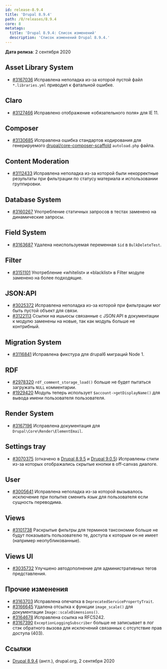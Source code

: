 ```yaml
---
id: release-8.9.4
title: 'Drupal 8.9.4'
path: /8/releases/8.9.4
core: 8
metatags:
  title: 'Drupal 8.9.4: Список изменений'
  description: 'Список изменений Drupal 8.9.4.'
---
```


**Дата релиза**: 2 сентября 2020

## Asset Library System

- [#3167036](https://www.drupal.org/project/drupal/issues/3167036) Исправлена неполадка из-за которой пустой файл `*.libraries.yml` приводил к фатальной ошибке.

## Claro

- [#3127466](https://www.drupal.org/project/drupal/issues/3127466) Исправлено отображение «обязательного поля» для IE 11.

## Composer

- [#3130685](https://www.drupal.org/project/drupal/issues/3130685) Исправлена ошибка стандартов кодирования для генерируемого [drupal/core-composer-scaffold](../../../composer/drupal-core-composer-scaffold.md) `autoload.php` файла.

## Content Moderation

- [#3112433](https://www.drupal.org/project/drupal/issues/3112433) Исправлена неполадка из-за которой были некорректные результаты при фильтрации по статусу материала и использовании группировки.

## Database System

- [#3160267](https://www.drupal.org/project/drupal/issues/3160267) Употребление статичных запросов в тестах заменено на динамические запросы.

## Field System

- [#3163687](https://www.drupal.org/project/drupal/issues/3163687) Удалена неиспользуемая переменная `$id` в `BulkDeleteTest`.

## Filter

- [#3151101](https://www.drupal.org/project/drupal/issues/3151101) Употребление «whitelist» и «blacklist» в Filter модуле заменено на более подходящие.

## JSON:API

- [#3025372](https://www.drupal.org/project/drupal/issues/3025372) Исправлена неполадка из-за которой при фильтрации мог быть пустой объект для связи.
- [#3122113](https://www.drupal.org/project/drupal/issues/3122113) Ссылки на ишьюсы связанные с JSON:API в документации к модулю заменены на новые, так как модуль больше не контрибный.

## Migration System

- [#3116841](https://www.drupal.org/project/drupal/issues/3116841) Исправлена фикстура для drupal6 миграций Node 1.

## RDF

- [#2978320](https://www.drupal.org/project/drupal/issues/2978320) `rdf_comment_storage_load()` больше не будет пытаться загружать `NULL` комментарии.
- [#1929420](https://www.drupal.org/project/drupal/issues/1929420) Модуль теперь использует `$account->getDisplayName()` для вывода имени пользователя пользователя.

## Render System

- [#3167196](https://www.drupal.org/project/drupal/issues/3167196) Исправлена документация для `Drupal\Core\Render\ElementEmail`.

## Settings tray

- [#3070375](https://www.drupal.org/project/drupal/issues/3070375) (откачено в [Drupal 8.9.5](release-8.9.5.md) и [Drupal 9.0.5](../../9/releases/release-9.0.5.md)) Исправлены стили из-за которых отображались скрытые кнопки в off-canvas диалоге.

## User

- [#3005641](https://www.drupal.org/project/drupal/issues/3005641) Исправлена неполадка из-за которой вызывалось исключение при попытке сменить язык для пользователя если сущность переводима.

## Views

- [#3101738](https://www.drupal.org/project/drupal/issues/3101738) Раскрытые фильтры для терминов таксономии больше не будут показывать пользователю те, доступа к которым он не имеет (например неопубликованные).

## Views UI

- [#3035732](https://www.drupal.org/project/drupal/issues/3035732) Улучшено автодополнение для административных тегов представления.

## Прочие изменения

- [#3163703](https://www.drupal.org/project/drupal/issues/3163703) Исправлена опечатка в `DeprecatedServicePropertyTrait`.
- [#3166645](https://www.drupal.org/project/drupal/issues/3166645) Удалена отсылка к функции `image_scale()` для документации `Image::scaleDimensions()`.
- [#3164678](https://www.drupal.org/project/drupal/issues/3164678) Исправлена ссылка на RFC5242.
- [#3167390](https://www.drupal.org/project/drupal/issues/3167390) `ExceptionLoggingSubscriber` больше не записывает в лог стэк обратного вызова для исключений связанных с отсутствие прав доступа (403).

## Ссылки

- [Drupal 8.9.4](https://www.drupal.org/project/drupal/releases/8.9.4) (англ.), drupal.org, 2 сентября 2020